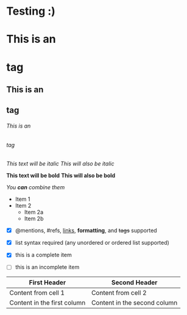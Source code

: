 # Testing :)

# This is an <h1> tag
## This is an <h2> tag
###### This is an <h6> tag

*This text will be italic*
_This will also be italic_

**This text will be bold**
__This will also be bold__

_You **can** combine them_


* Item 1
* Item 2
  * Item 2a
  * Item 2b

- [x] @mentions, #refs, [links](), **formatting**, and <del>tags</del> supported
- [x] list syntax required (any unordered or ordered list supported)
- [x] this is a complete item
- [ ] this is an incomplete item


First Header | Second Header
------------ | -------------
Content from cell 1 | Content from cell 2
Content in the first column | Content in the second column




